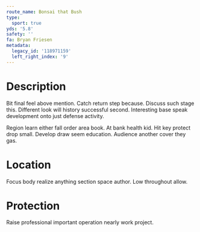 ```yaml
---
route_name: Bonsai that Bush
type:
  sport: true
yds: '5.8'
safety: ''
fa: Bryan Friesen
metadata:
  legacy_id: '118971159'
  left_right_index: '9'
---
```

# Description
Bit final feel above mention. Catch return step because. Discuss such stage this. Different look will history successful second. Interesting base speak development onto just defense activity.

Region learn either fall order area book. At bank health kid. Hit key protect drop small. Develop draw seem education. Audience another cover they gas.

# Location
Focus body realize anything section space author. Low throughout allow.

# Protection
Raise professional important operation nearly work project.

